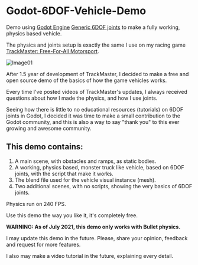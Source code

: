 # Godot-6DOF-Vehicle-Demo
Demo using [Godot Engine](https://godotengine.org/) [Generic 6DOF joints](https://docs.godotengine.org/en/stable/classes/class_generic6dofjoint.html) to make a fully working, physics based vehicle.

The physics and joints setup is exactly the same I use on my racing game [TrackMaster: Free-For-All Motorsport](https://store.steampowered.com/app/1536740/TrackMaster_FreeForAll_Motorsport/).

![Image01](https://user-images.githubusercontent.com/22160489/126226334-b6faa219-2bda-4ddc-a1d0-f487e53b51aa.JPG)

After 1.5 year of development of TrackMaster, I decided to make a free and open source demo of the basics of how the game vehicles works. 

Every time I've posted videos of TrackMaster's updates, I always received questions about how I made the physics, and how I use joints. 

Seeing how there is little to no educational resources (tutorials) on 6DOF joints in Godot, I decided it was time to make a small contribution to the Godot community, and this is also a way to say "thank you" to this ever growing and awesome community.

## This demo contains:

1. A main scene, with obstacles and ramps, as static bodies.
2. A working, physics based, monster truck like vehicle, based on 6DOF joints, with the script that make it works.
3. The blend file used for the vehicle visual instance (mesh).
4. Two additional scenes, with no scripts, showing the very basics of 6DOF joints.

Physics run on 240 FPS.

Use this demo the way you like it, it's completely free.

**WARNING: As of July 2021, this demo only works with Bullet physics.**

I may update this demo in the future. Please, share your opinion, feedback and request for more features.

I also may make a video tutorial in the future, explaining every detail.
